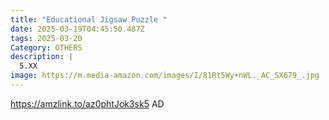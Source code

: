 ```yaml
---
title: "Educational Jigsaw Puzzle "
date: 2025-03-19T04:45:50.487Z
tags: 2025-03-20
Category: OTHERS
description: |
  5.XX
image: https://m.media-amazon.com/images/I/81Rt5Wy+nWL._AC_SX679_.jpg
---
```

https://amzlink.to/az0phtJok3sk5   AD